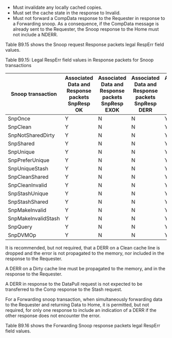 - Must invalidate any locally cached copies.
- Must set the cache state in the response to Invalid.
- Must not forward a CompData response to the Requester in response to a Forwarding snoop. As a consequence, if the CompData message is already sent to the Requester, the Snoop response to the Home must not include a NDERR.

Table B9.15 shows the Snoop request Response packets legal RespErr field values.

Table B9.15: Legal RespErr field values in Response packets for Snoop transactions

| Snoop transaction   | Associated Data and Response packets </br> SnpResp </br> OK | Associated Data and Response packets </br> SnpResp </br> EXOK | Associated Data and Response packets </br> SnpResp </br> DERR | Associated Data and Response packets </br> SnpResp </br> NDERR | Associated Data and Response packets </br> SnpRespData </br> OK | Associated Data and Response packets </br> SnpRespData </br> EXOK | Associated Data and Response packets </br> SnpRespData </br> DERR | Associated Data and Response packets </br> SnpRespData </br> NDERR |
|---------------------|-------------------------------------------------------------|---------------------------------------------------------------|---------------------------------------------------------------|----------------------------------------------------------------|-----------------------------------------------------------------|-------------------------------------------------------------------|-------------------------------------------------------------------|--------------------------------------------------------------------|
| SnpOnce             | Y                                                           | N                                                             | N                                                             | Y                                                              | Y                                                               | N                                                                 | Y                                                                 | N                                                                  |
| SnpClean            | Y                                                           | N                                                             | N                                                             | Y                                                              | Y                                                               | N                                                                 | Y                                                                 | N                                                                  |
| SnpNotSharedDirty   | Y                                                           | N                                                             | N                                                             | Y                                                              | Y                                                               | N                                                                 | Y                                                                 | N                                                                  |
| SnpShared           | Y                                                           | N                                                             | N                                                             | Y                                                              | Y                                                               | N                                                                 | Y                                                                 | N                                                                  |
| SnpUnique           | Y                                                           | N                                                             | N                                                             | Y                                                              | Y                                                               | N                                                                 | Y                                                                 | N                                                                  |
| SnpPreferUnique     | Y                                                           | N                                                             | N                                                             | Y                                                              | Y                                                               | N                                                                 | Y                                                                 | N                                                                  |
| SnpUniqueStash      | Y                                                           | N                                                             | N                                                             | Y                                                              | Y                                                               | N                                                                 | Y                                                                 | N                                                                  |
| SnpCleanShared      | Y                                                           | N                                                             | N                                                             | Y                                                              | Y                                                               | N                                                                 | Y                                                                 | N                                                                  |
| SnpCleanInvalid     | Y                                                           | N                                                             | N                                                             | Y                                                              | Y                                                               | N                                                                 | Y                                                                 | N                                                                  |
| SnpStashUnique      | Y                                                           | N                                                             | N                                                             | Y                                                              | -                                                               | -                                                                 | -                                                                 | -                                                                  |
| SnpStashShared      | Y                                                           | N                                                             | N                                                             | Y                                                              | -                                                               | -                                                                 | -                                                                 | -                                                                  |
| SnpMakeInvalid      | Y                                                           | N                                                             | N                                                             | Y                                                              | -                                                               | -                                                                 | -                                                                 | -                                                                  |
| SnpMakeInvalidStash | Y                                                           | N                                                             | N                                                             | Y                                                              | -                                                               | -                                                                 | -                                                                 | -                                                                  |
| SnpQuery            | Y                                                           | N                                                             | N                                                             | Y                                                              | -                                                               | -                                                                 | -                                                                 | -                                                                  |
| SnpDVMOp            | Y                                                           | N                                                             | N                                                             | Y                                                              | -                                                               | -                                                                 | -                                                                 | -                                                                  |

It is recommended, but not required, that a DERR on a Clean cache line is dropped and the error is not propagated to the memory, nor included in the response to the Requester.

A DERR on a Dirty cache line must be propagated to the memory, and in the response to the Requester.

A DERR in response to the DataPull request is not expected to be transferred to the Comp response to the Stash request.

For a Forwarding snoop transaction, when simultaneously forwarding data to the Requester and returning Data to Home, it is permitted, but not required, for only one response to include an indication of a DERR if the other response does not encounter the error.

Table B9.16 shows the Forwarding Snoop response packets legal RespErr field values.